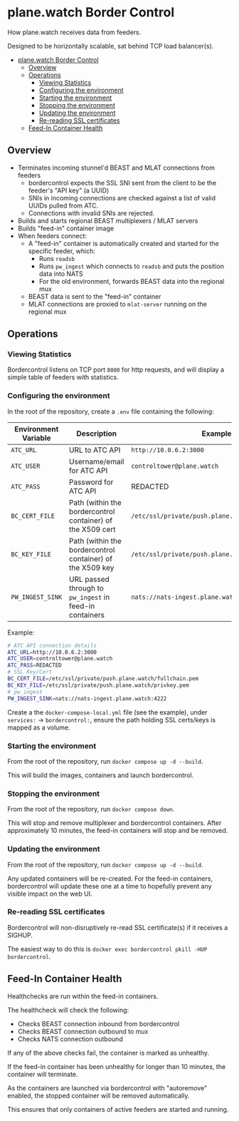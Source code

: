 # plane.watch Border Control

How plane.watch receives data from feeders.

Designed to be horizontally scalable, sat behind TCP load balancer(s).

* [plane.watch Border Control](#planewatch-border-control)
  * [Overview](#overview)
  * [Operations](#operations)
    * [Viewing Statistics](#viewing-statistics)
    * [Configuring the environment](#configuring-the-environment)
    * [Starting the environment](#starting-the-environment)
    * [Stopping the environment](#stopping-the-environment)
    * [Updating the environment](#updating-the-environment)
    * [Re-reading SSL certificates](#re-reading-ssl-certificates)
  * [Feed-In Container Health](#feed-in-container-health)

## Overview

* Terminates incoming stunnel'd BEAST and MLAT connections from feeders
  * bordercontrol expects the SSL SNI sent from the client to be the feeder's "API key" (a UUID)
  * SNIs in incoming connections are checked against a list of valid UUIDs pulled from ATC.
  * Connections with invalid SNIs are rejected.
* Builds and starts regional BEAST multiplexers / MLAT servers
* Builds "feed-in" container image
* When feeders connect:
  * A "feed-in" container is automatically created and started for the specific feeder, which:
    * Runs `readsb`
    * Runs `pw_ingest` which connects to `readsb` and puts the position data into NATS
    * For the old environment, forwards BEAST data into the regional mux
  * BEAST data is sent to the "feed-in" container
  * MLAT connections are proxied to `mlat-server` running on the regional mux

## Operations

### Viewing Statistics

Bordercontrol listens on TCP port `8080` for http requests, and will display a simple table of feeders with statistics.

### Configuring the environment

In the root of the repository, create a `.env` file containing the following:

| Environment Variable | Description | Example |
| -------------------- | ----------- | ------- |
| `ATC_URL` | URL to ATC API | `http://10.0.6.2:3000` |
| `ATC_USER` | Username/email for ATC API | `controltower@plane.watch` |
| `ATC_PASS` | Password for ATC API | REDACTED |
| `BC_CERT_FILE` | Path (within the bordercontrol container) of the X509 cert | `/etc/ssl/private/push.plane.watch/fullchain.pem` |
| `BC_KEY_FILE` | Path (within the bordercontrol container) of the X509 key | `/etc/ssl/private/push.plane.watch/privkey.pem` |
| `PW_INGEST_SINK` | URL passed through to `pw_ingest` in feed-in containers | `nats://nats-ingest.plane.watch:4222` |

Example:

```bash
# ATC API connection details
ATC_URL=http://10.0.6.2:3000
ATC_USER=controltower@plane.watch
ATC_PASS=REDACTED
# SSL Key/Cert
BC_CERT_FILE=/etc/ssl/private/push.plane.watch/fullchain.pem
BC_KEY_FILE=/etc/ssl/private/push.plane.watch/privkey.pem
# pw_ingest
PW_INGEST_SINK=nats://nats-ingest.plane.watch:4222
```

Create a the `docker-compose-local.yml` file (see the example), under `services:` -> `bordercontrol:`, ensure the path holding SSL certs/keys is mapped as a volume.

### Starting the environment

From the root of the repository, run `docker compose up -d --build`.

This will build the images, containers and launch bordercontrol.

### Stopping the environment

From the root of the repository, run `docker compose down`.

This will stop and remove multiplexer and bordercontrol containers. After approximately 10 minutes, the feed-in containers will stop and be removed.

### Updating the environment

From the root of the repository, run `docker compose up -d --build`.

Any updated containers will be re-created. For the feed-in containers, bordercontrol will update these one at a time to hopefully prevent any visible impact on the web UI.

### Re-reading SSL certificates

Bordercontrol will non-disruptively re-read SSL certificate(s) if it receives a SIGHUP.

The easiest way to do this is `docker exec bordercontrol pkill -HUP bordercontrol`.

## Feed-In Container Health

Healthchecks are run within the feed-in containers.

The healthcheck will check the following:

* Checks BEAST connection inbound from bordercontrol
* Checks BEAST connection outbound to mux
* Checks NATS connection outbound

If any of the above checks fail, the container is marked as unhealthy.

If the feed-in container has been unhealthy for longer than 10 minutes, the container will terminate.

As the containers are launched via bordercontrol with "autoremove" enabled, the stopped container will be removed automatically.

This ensures that only containers of active feeders are started and running.
